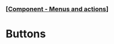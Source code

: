 ### [[Component - Menus and actions](./human-interface-guidelines-markdown/Component/menus-and-actions.md)]  
  
# **Buttons**  

